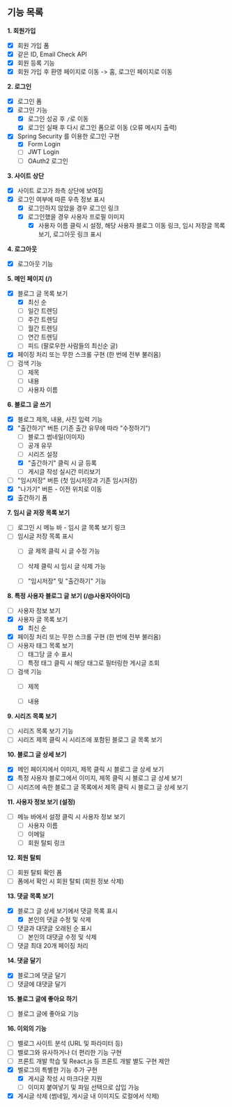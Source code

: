 ## **기능 목록**

**1. 회원가입**

- [x]  회원 가입 폼
- [x]  같은 ID, Email Check API
- [x]  회원 등록 기능
- [x]  회원 가입 후 환영 페이지로 이동 -> 홈, 로그인 페이지로 이동

**2. 로그인**

- [x]  로그인 폼
- [x]  로그인 기능
    - [x]  로그인 성공 후 `/`로 이동
    - [x]  로그인 실패 후 다시 로그인 폼으로 이동 (오류 메시지 출력)
- [x]  Spring Security 를 이용한 로그인 구현
    - [x]  Form Login
    - [ ]  JWT Login
    - [ ]  OAuth2 로그인

**3. 사이트 상단**

- [x]  사이트 로고가 좌측 상단에 보여짐
- [x]  로그인 여부에 따른 우측 정보 표시
    - [x]  로그인하지 않았을 경우 로그인 링크
    - [x]  로그인했을 경우 사용자 프로필 이미지
        - [x]  사용자 이름 클릭 시 설정, 해당 사용자 블로그 이동 링크, 임시 저장글 목록 보기, 로그아웃 링크 표시

**4. 로그아웃**

- [x]  로그아웃 기능

**5. 메인 페이지 (/)**

- [x]  블로그 글 목록 보기
    - [x]  최신 순
    - [ ]  일간 트렌딩
    - [ ]  주간 트렌딩
    - [ ]  월간 트렌딩
    - [ ]  연간 트렌딩
    - [ ]  피드 (팔로우한 사람들의 최신순 글)
- [x]  페이징 처리 또는 무한 스크롤 구현 (한 번에 전부 불러옴)
- [ ]  검색 기능
    - [ ]  제목
    - [ ]  내용
    - [ ]  사용자 이름

**6. 블로그 글 쓰기**

- [x]  블로그 제목, 내용, 사진 입력 기능
- [x]  "출간하기" 버튼 (기존 출간 유무에 따라 "수정하기")
    - [ ]  블로그 썸네일(이미지)
    - [ ]  공개 유무
    - [ ]  시리즈 설정
    - [x]  "출간하기" 클릭 시 글 등록
    - [ ]  게시글 작성 실시간 미리보기
- [ ]  "임시저장" 버튼 (첫 임시저장과 기존 임시저장)
- [x]  "나가기" 버튼 - 이전 위치로 이동
- [x]  출간하기 폼

**7. 임시 글 저장 목록 보기**

- [ ]  로그인 시 메뉴 바 - 임시 글 목록 보기 링크
- [ ]  임시글 저장 목록 표시
    - [ ]  글 제목 클릭 시 글 수정 가능
    - [ ]  삭제 클릭 시 임시 글 삭제 가능
    - [ ]  "임시저장" 및 "출간하기" 기능
    

**8. 특정 사용자 블로그 글 보기 (/@사용자아이디)**

- [ ]  사용자 정보 보기
- [x]  사용자 글 목록 보기
    - [x]  최신 순
- [x]  페이징 처리 또는 무한 스크롤 구현 (한 번에 전부 불러옴)
- [ ]  사용자 태그 목록 보기
    - [ ]  태그당 글 수 표시
    - [ ]  특정 태그 클릭 시 해당 태그로 필터링한 게시글 조회
- [ ]  검색 기능
    - [ ]  제목
    - [ ]  내용
    

**9. 시리즈 목록 보기**

- [ ]  시리즈 목록 보기 기능
- [ ]  시리즈 제목 클릭 시 시리즈에 포함된 블로그 글 목록 보기

**10. 블로그 글 상세 보기**

- [x]  메인 페이지에서 이미지, 제목 클릭 시 블로그 글 상세 보기
- [x]  특정 사용자 블로그에서 이미지, 제목 클릭 시 블로그 글 상세 보기
- [ ]  시리즈에 속한 블로그 글 목록에서 제목 클릭 시 블로그 글 상세 보기

**11. 사용자 정보 보기 (설정)**

- [ ]  메뉴 바에서 설정 클릭 시 사용자 정보 보기
    - [ ]  사용자 이름
    - [ ]  이메일
    - [ ]  회원 탈퇴 링크

**12. 회원 탈퇴**

- [ ]  회원 탈퇴 확인 폼
- [ ]  폼에서 확인 시 회원 탈퇴 (회원 정보 삭제)

**13. 댓글 목록 보기**

- [x]  블로그 글 상세 보기에서 댓글 목록 표시
    - [x]  본인의 댓글 수정 및 삭제
- [ ]  댓글과 대댓글 오래된 순 표시
    - [ ]  본인의 대댓글 수정 및 삭제
- [ ]  댓글 최대 20개 페이징 처리

**14. 댓글 달기**

- [x]  블로그에 댓글 달기
- [ ]  댓글에 대댓글 달기

**15. 블로그 글에 좋아요 하기**

- [ ]  블로그 글에 좋아요 기능

**16. 이외의 기능**

- [ ]  벨로그 사이트 분석 (URL 및 파라미터 등)
- [ ]  벨로그와 유사하거나 더 편리한 기능 구현
- [ ]  프론트 개발 학습 및 React.js 등 프론트 개발 별도 구현 제안
- [x]  벨로그의 특별한 기능 추가 구현
    - [x]  게시글 작성 시 마크다운 지원
    - [ ]  이미지 붙여넣기 및 파일 선택으로 삽입 가능
- [x]  게시글 삭제 (썸네일, 게시글 내 이미지도 로컬에서 삭제)